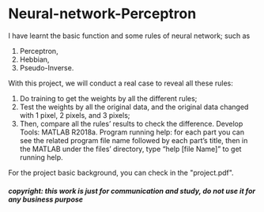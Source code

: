 # Neural-network-Perceptron
I have learnt the basic function and some rules of neural network; such as 
1. Perceptron, 
2. Hebbian,  
3. Pseudo-Inverse.

With this project, we will conduct a real case to reveal all these rules:
1.	Do training to get the weights by all the different rules;
2.	Test the weights by all the original data, and the original data changed with 1 pixel, 2 pixels, and 3 pixels;
3.	Then, compare all the rules’ results to check the difference.
Develop Tools: MATLAB R2018a.
Program running help: for each part you can see the related program file name followed by each part’s title, then in the MATLAB under the files’ directory, type “help [file Name]” to get running help.

For the project basic background, you can check in the "project.pdf".
##### copyright: this work is just for communication and study, do not use it for any business purpose #####
